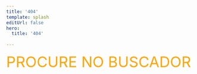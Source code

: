 ```yaml
---
title: '404'
template: splash
editUrl: false
hero:
  title: '404'
   
---
```


<style>
    
  
  /* body {
  background-image: url('https://i.giphy.com/CkYl1qlzkxPRbklfXx.gif');
-webkit-background-size: cover;
  -moz-background-size: cover;
  -o-background-size: cover;
  background-size: cover;
   } */
hx {
  color:  orange;
  font-size: 40px;
}

</style>
  <body>
  <bg>
  <hx>PROCURE NO BUSCADOR</hx>
  </bg>
</body>
